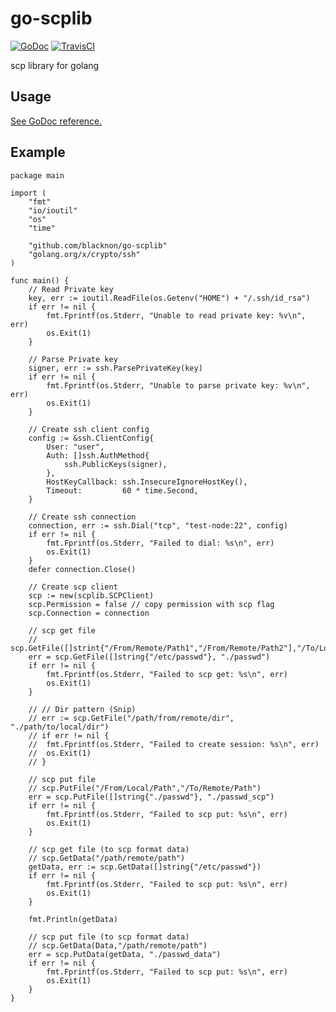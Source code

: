 go-scplib
====

[![GoDoc](https://godoc.org/github.com/blacknon/go-scplib?status.svg)](https://godoc.org/github.com/blacknon/go-scplib) 
[![TravisCI](https://travis-ci.org/blacknon/go-scplib.svg?branch=master)](https://travis-ci.org/blacknon/go-scplib.svg)

scp library for golang

## Usage

[See GoDoc reference.](https://godoc.org/github.com/blacknon/go-scplib)

## Example

    package main
    
    import (
        "fmt"
        "io/ioutil"
        "os"
        "time"
    
        "github.com/blacknon/go-scplib"
        "golang.org/x/crypto/ssh"
    )
    
    func main() {
        // Read Private key
        key, err := ioutil.ReadFile(os.Getenv("HOME") + "/.ssh/id_rsa")
        if err != nil {
            fmt.Fprintf(os.Stderr, "Unable to read private key: %v\n", err)
            os.Exit(1)
        }
    
        // Parse Private key
        signer, err := ssh.ParsePrivateKey(key)
        if err != nil {
            fmt.Fprintf(os.Stderr, "Unable to parse private key: %v\n", err)
            os.Exit(1)
        }
    
        // Create ssh client config
        config := &ssh.ClientConfig{
            User: "user",
            Auth: []ssh.AuthMethod{
                ssh.PublicKeys(signer),
            },
            HostKeyCallback: ssh.InsecureIgnoreHostKey(),
            Timeout:         60 * time.Second,
        }
    
        // Create ssh connection
        connection, err := ssh.Dial("tcp", "test-node:22", config)
        if err != nil {
            fmt.Fprintf(os.Stderr, "Failed to dial: %s\n", err)
            os.Exit(1)
        }
        defer connection.Close()
    
        // Create scp client
        scp := new(scplib.SCPClient)
        scp.Permission = false // copy permission with scp flag
        scp.Connection = connection
    
        // scp get file
        // scp.GetFile([]strint{"/From/Remote/Path1","/From/Remote/Path2"],"/To/Local/Path")
        err = scp.GetFile([]string{"/etc/passwd"}, "./passwd")
        if err != nil {
            fmt.Fprintf(os.Stderr, "Failed to scp get: %s\n", err)
            os.Exit(1)
        }
    
        // // Dir pattern (Snip)
        // err := scp.GetFile("/path/from/remote/dir", "./path/to/local/dir")
        // if err != nil {
        //  fmt.Fprintf(os.Stderr, "Failed to create session: %s\n", err)
        //  os.Exit(1)
        // }
    
        // scp put file
        // scp.PutFile("/From/Local/Path","/To/Remote/Path")
        err = scp.PutFile([]string{"./passwd"}, "./passwd_scp")
        if err != nil {
            fmt.Fprintf(os.Stderr, "Failed to scp put: %s\n", err)
            os.Exit(1)
        }
    
        // scp get file (to scp format data)
        // scp.GetData("/path/remote/path")
        getData, err := scp.GetData([]string{"/etc/passwd"})
        if err != nil {
            fmt.Fprintf(os.Stderr, "Failed to scp put: %s\n", err)
            os.Exit(1)
        }
    
        fmt.Println(getData)
    
        // scp put file (to scp format data)
        // scp.GetData(Data,"/path/remote/path")
        err = scp.PutData(getData, "./passwd_data")
        if err != nil {
            fmt.Fprintf(os.Stderr, "Failed to scp put: %s\n", err)
            os.Exit(1)
        }
    }
